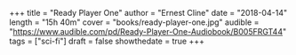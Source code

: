 +++
title = "Ready Player One"
author = "Ernest Cline"
date = "2018-04-14"
length = "15h 40m"
cover = "books/ready-player-one.jpg"
audible = "https://www.audible.com/pd/Ready-Player-One-Audiobook/B005FRGT44"
tags = ["sci-fi"]
draft = false
showthedate = true
+++